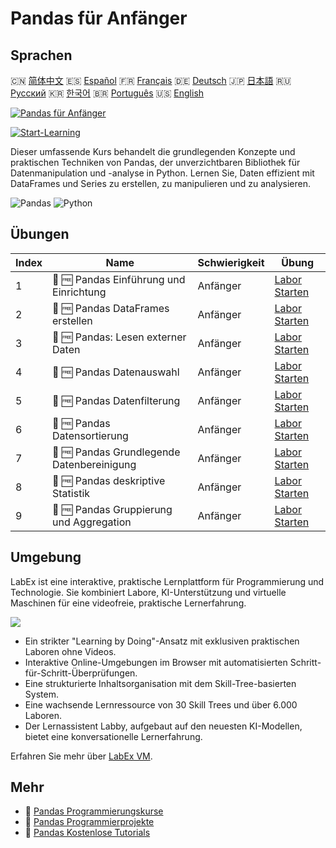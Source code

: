 # Pandas für Anfänger

## Sprachen

🇨🇳 [简体中文](README_zh.md) 🇪🇸 [Español](README_es.md) 🇫🇷 [Français](README_fr.md) 🇩🇪 [Deutsch](README_de.md) 🇯🇵 [日本語](README_ja.md) 🇷🇺 [Русский](README_ru.md) 🇰🇷 [한국어](README_ko.md) 🇧🇷 [Português](README_pt.md) 🇺🇸 [English](README.md) 

[![Pandas für Anfänger](https://cover-creator.labex.io/pandas-for-beginners.png?lang=de)](https://labex.io/de/courses/pandas-for-beginners)

[![Start-Learning](https://img.shields.io/badge/Start-Learning-whitesmoke?style=for-the-badge)](https://labex.io/de/courses/pandas-for-beginners)

Dieser umfassende Kurs behandelt die grundlegenden Konzepte und praktischen Techniken von Pandas, der unverzichtbaren Bibliothek für Datenmanipulation und -analyse in Python. Lernen Sie, Daten effizient mit DataFrames und Series zu erstellen, zu manipulieren und zu analysieren.

![Pandas](https://img.shields.io/badge/Pandas-whitesmoke?style=for-the-badge&logo=pandas)
![Python](https://img.shields.io/badge/Python-whitesmoke?style=for-the-badge&logo=python)


## Übungen

|   Index | Name                                       | Schwierigkeit   | Übung                                                                                                                   |
|---------|--------------------------------------------|-----------------|-------------------------------------------------------------------------------------------------------------------------|
|       1 | 📖 🆓 Pandas Einführung und Einrichtung    | Anfänger        | <a target='_blank' href='https://labex.io/de/tutorials/pandas-pandas-introduction-and-setup-596395'>Labor Starten</a>   |
|       2 | 📖 🆓 Pandas DataFrames erstellen          | Anfänger        | <a target='_blank' href='https://labex.io/de/tutorials/pandas-pandas-creating-dataframes-596391'>Labor Starten</a>      |
|       3 | 📖 🆓 Pandas: Lesen externer Daten         | Anfänger        | <a target='_blank' href='https://labex.io/de/tutorials/pandas-pandas-reading-external-data-596396'>Labor Starten</a>    |
|       4 | 📖 🆓 Pandas Datenauswahl                  | Anfänger        | <a target='_blank' href='https://labex.io/de/tutorials/pandas-pandas-selecting-data-596397'>Labor Starten</a>           |
|       5 | 📖 🆓 Pandas Datenfilterung                | Anfänger        | <a target='_blank' href='https://labex.io/de/tutorials/pandas-pandas-filtering-data-596393'>Labor Starten</a>           |
|       6 | 📖 🆓 Pandas Datensortierung               | Anfänger        | <a target='_blank' href='https://labex.io/de/tutorials/pandas-pandas-sorting-data-596398'>Labor Starten</a>             |
|       7 | 📖 🆓 Pandas Grundlegende Datenbereinigung | Anfänger        | <a target='_blank' href='https://labex.io/de/tutorials/pandas-pandas-basic-data-cleaning-596390'>Labor Starten</a>      |
|       8 | 📖 🆓 Pandas deskriptive Statistik         | Anfänger        | <a target='_blank' href='https://labex.io/de/tutorials/pandas-pandas-descriptive-statistics-596392'>Labor Starten</a>   |
|       9 | 📖 🆓 Pandas Gruppierung und Aggregation   | Anfänger        | <a target='_blank' href='https://labex.io/de/tutorials/pandas-pandas-grouping-and-aggregating-596394'>Labor Starten</a> |

## Umgebung

LabEx ist eine interaktive, praktische Lernplattform für Programmierung und Technologie. Sie kombiniert Labore, KI-Unterstützung und virtuelle Maschinen für eine videofreie, praktische Lernerfahrung.

![](https://tutorial-screenshot.getvm.io/images/vm-1725247253.png)

- Ein strikter "Learning by Doing"-Ansatz mit exklusiven praktischen Laboren ohne Videos.
- Interaktive Online-Umgebungen im Browser mit automatisierten Schritt-für-Schritt-Überprüfungen.
- Eine strukturierte Inhaltsorganisation mit dem Skill-Tree-basierten System.
- Eine wachsende Lernressource von 30 Skill Trees und über 6.000 Laboren.
- Der Lernassistent Labby, aufgebaut auf den neuesten KI-Modellen, bietet eine konversationelle Lernerfahrung.

Erfahren Sie mehr über [LabEx VM](https://support.labex.io/using-labex/virtual-machine).

## Mehr

- 🔗 [Pandas Programmierungskurse](https://github.com/labex-labs/awesome-programming-courses)
- 🔗 [Pandas Programmierprojekte](https://github.com/labex-labs/awesome-programming-projects)
- 🔗 [Pandas Kostenlose Tutorials](https://github.com/labex-labs/pandas-free-tutorials)

